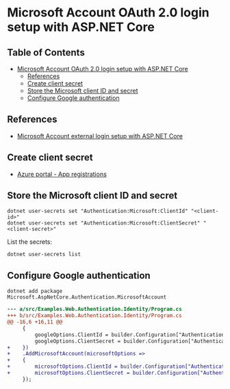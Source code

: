 # Microsoft Account OAuth 2.0 login setup with ASP.NET Core

## Table of Contents <!-- omit in toc -->

- [Microsoft Account OAuth 2.0 login setup with ASP.NET Core](#microsoft-account-oauth-20-login-setup-with-aspnet-core)
  - [References](#references)
  - [Create client secret](#create-client-secret)
  - [Store the Microsoft client ID and secret](#store-the-microsoft-client-id-and-secret)
  - [Configure Google authentication](#configure-google-authentication)


## References

- [Microsoft Account external login setup with ASP.NET Core](https://learn.microsoft.com/ja-jp/aspnet/core/security/authentication/social/microsoft-logins?view=aspnetcore-8.0)


## Create client secret

- [Azure portal - App registrations](https://go.microsoft.com/fwlink/?linkid=2083908)


## Store the Microsoft client ID and secret

```shell
dotnet user-secrets set "Authentication:Microsoft:ClientId" "<client-id>"
dotnet user-secrets set "Authentication:Microsoft:ClientSecret" "<client-secret>"
```

List the secrets:

```shell
dotnet user-secrets list
```

## Configure Google authentication

```shell
dotnet add package Microsoft.AspNetCore.Authentication.MicrosoftAccount
```

```diff
--- a/src/Examples.Web.Authentication.Identity/Program.cs
+++ b/src/Examples.Web.Authentication.Identity/Program.cs
@@ -16,6 +16,11 @@
     {
         googleOptions.ClientId = builder.Configuration["Authentication:Google:ClientId"]!;
         googleOptions.ClientSecret = builder.Configuration["Authentication:Google:ClientSecret"]!;
+    })
+    .AddMicrosoftAccount(microsoftOptions =>
+    {
+        microsoftOptions.ClientId = builder.Configuration["Authentication:Microsoft:ClientId"]!;
+        microsoftOptions.ClientSecret = builder.Configuration["Authentication:Microsoft:ClientSecret"]!;
     });
```
